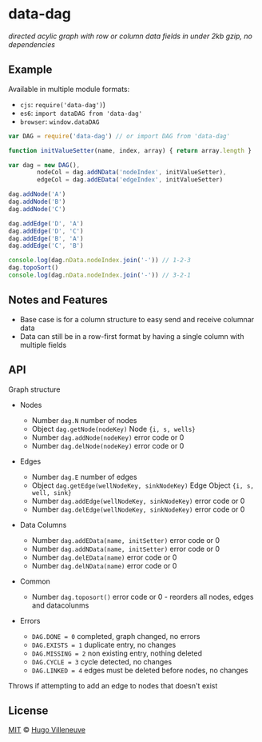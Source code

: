 <!-- markdownlint-disable MD004 MD007 MD010 MD012 MD041 MD022 MD024 MD032 MD036 -->

# data-dag

*directed acylic graph with row or column data fields in under 2kb gzip, no dependencies*

## Example

Available in multiple module formats:
* `cjs`: `require('data-dag')`)
* `es6`: `import dataDAG from 'data-dag'`
* `browser`: `window.dataDAG`

```javascript
var DAG = require('data-dag') // or import DAG from 'data-dag'

function initValueSetter(name, index, array) { return array.length }

var dag = new DAG(),
		nodeCol = dag.addNData('nodeIndex', initValueSetter),
		edgeCol = dag.addEData('edgeIndex', initValueSetter)

dag.addNode('A')
dag.addNode('B')
dag.addNode('C')

dag.addEdge('D', 'A')
dag.addEdge('D', 'C')
dag.addEdge('B', 'A')
dag.addEdge('C', 'B')

console.log(dag.nData.nodeIndex.join('-')) // 1-2-3
dag.topoSort()
console.log(dag.nData.nodeIndex.join('-')) // 3-2-1
```

## Notes and Features

* Base case is for a column structure to easy send and receive columnar data
* Data can still be in a row-first format by having a single column with multiple fields


## API

Graph structure

* Nodes
  * Number `dag.N` number of nodes
  * Object `dag.getNode(nodeKey)` Node `{i, s, wells}`
  * Number `dag.addNode(nodeKey)` error code or 0
  * Number `dag.delNode(nodeKey)` error code or 0
* Edges
  * Number `dag.E` number of edges
  * Object `dag.getEdge(wellNodeKey, sinkNodeKey)` Edge Object `{i, s, well, sink}`
  * Number `dag.addEdge(wellNodeKey, sinkNodeKey)` error code or 0
  * Number `dag.delEdge(wellNodeKey, sinkNodeKey)` error code or 0
* Data Columns
  * Number `dag.addEData(name, initSetter)` error code or 0
  * Number `dag.addNData(name, initSetter)` error code or 0
  * Number `dag.delEData(name)` error code or 0
  * Number `dag.delNData(name)` error code or 0
* Common
  * Number `dag.toposort()` error code or 0 - reorders all nodes, edges and datacolunms

* Errors
  * `DAG.DONE = 0` completed, graph changed, no errors
  * `DAG.EXISTS = 1` duplicate entry, no changes
  * `DAG.MISSING = 2` non existing entry, nothing deleted
  * `DAG.CYCLE = 3` cycle detected, no changes
  * `DAG.LINKED = 4` edges must be deleted before nodes, no changes

Throws if attempting to add an edge to nodes that doesn't exist


## License

[MIT](http://www.opensource.org/licenses/MIT) © [Hugo Villeneuve](https://github.com/hville)
